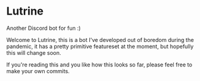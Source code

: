 # Lutrine
Another Discord bot for fun :)

Welcome to Lutrine, this is a bot I've developed out of boredom during the pandemic, it has a pretty primitive featureset at the moment, but hopefully this will change soon.

If you're reading this and you like how this looks so far, please feel free to make your own commits.

